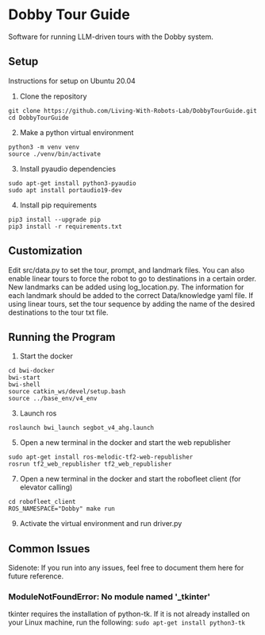 # Dobby Tour Guide

Software for running LLM-driven tours with the Dobby system.

## Setup
Instructions for setup on Ubuntu 20.04
1. Clone the repository
```
git clone https://github.com/Living-With-Robots-Lab/DobbyTourGuide.git
cd DobbyTourGuide
```
2. Make a python virtual environment
```
python3 -m venv venv
source ./venv/bin/activate
```
3. Install pyaudio dependencies
```
sudo apt-get install python3-pyaudio
sudo apt install portaudio19-dev
```
4. Install pip requirements
```
pip3 install --upgrade pip
pip3 install -r requirements.txt
```

## Customization

Edit src/data.py to set the tour, prompt, and landmark files. You can also enable linear tours to force the robot to go to destinations in a certain order. New landmarks can be added using log_location.py. The information for each landmark should be added to the correct Data/knowledge yaml file. If using linear tours, set the tour sequence by adding the name of the desired destinations to the tour txt file.

## Running the Program

1. Start the docker
```
cd bwi-docker
bwi-start
bwi-shell
source catkin_ws/devel/setup.bash
source ../base_env/v4_env
```
3. Launch ros
```
roslaunch bwi_launch segbot_v4_ahg.launch
```
5. Open a new terminal in the docker and start the web republisher
```
sudo apt-get install ros-melodic-tf2-web-republisher
rosrun tf2_web_republisher tf2_web_republisher
```
7. Open a new terminal in the docker and start the robofleet client (for elevator calling)
```
cd robofleet_client
ROS_NAMESPACE="Dobby" make run
```
9. Activate the virtual environment and run driver.py

## Common Issues

Sidenote: If you run into any issues, feel free to document them here for future reference.

### ModuleNotFoundError: No module named '_tkinter'
tkinter requires the installation of python-tk. If it is not already installed on your Linux machine, run the following:
`sudo apt-get install python3-tk`
